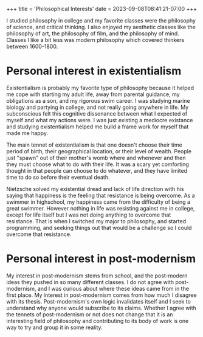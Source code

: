 +++
title = 'Philosophical Interests'
date = 2023-09-08T08:41:21-07:00
+++

I studied philosophy in college and my favorite classes were the 
philosophy of science, and critical thinking. I also enjoyed my aesthetic
classes like the philosophy of art, the philosophy of film, and the 
philosophy of mind. Classes I like a bit less was modern philosophy which
covered thinkers between 1600-1800. 

# Personal interest in existentialism 

Existentialism is probably my favorite type of philosophy because it helped
me cope with starting my adult life, away from parental guidance, my 
obligations as a son, and my rigorous swim career. I was studying marine 
biology and partying in college, and not really going anywhere in life. My 
subconscious felt this cognitive dissonance between what I expected of myself
and what my actions were. I was just existing a mediocre existance and studying
existentialism helped me build a frame work for myself that made me happy.  

The main tennet of existentialism is that one doesn't choose their time period
of birth, their geographical location, or their level of wealth. People just 
"spawn" out of their mother's womb where and whenever and then they must choose
what to do with their life. It was a scary yet comforting thought in that 
people can choose to do whatever, and they have limited time to do so before
their eventual death.  

Nietzsche solved my existential dread and lack of life direction with his saying
that happiness is the feeling that resistance is being overcome. As a swimmer
in highschool, my happiness came from the difficulty of being a great swimmer.
However nothing in life was resisting against me in college, except for life
itself but I was not doing anything to overcome that resistance. That is when 
I switched my major to philosophy, and started programming, and seeking things
out that would be a challenge so I could overcome that resistance.  

# Personal interest in post-modernism

My interest in post-modernism stems from school, and the post-modern ideas
they pushed in so many different classes. I do not agree with post-modernism, 
and I was curious about where these ideas came from in the first place. My 
interest in post-modernism comes from how much I disagree with its thesis. 
Post-modernism's own logic invalidates itself and I seek to understand why 
anyone would subscribe to its claims. Whether I agree with the tennets of 
post-modernism or not does not change that it is an interesting field of 
philosophy and contributing to its body of work is one way to try and group
it in some reality. 







